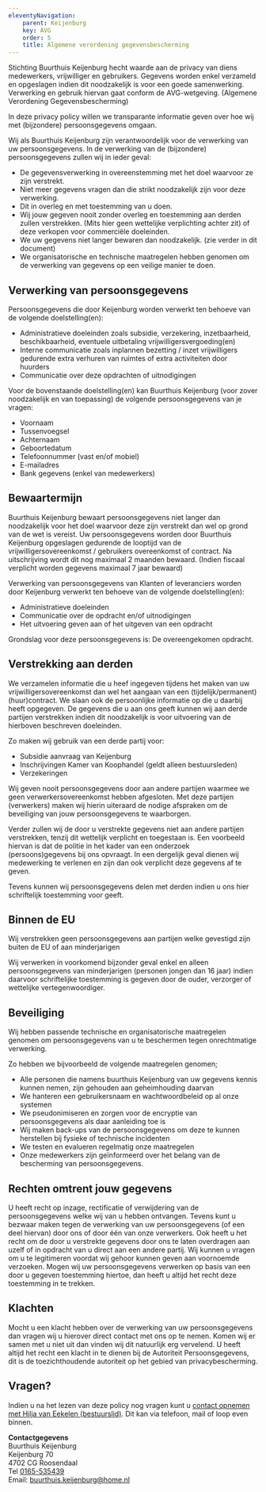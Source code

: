 ```yaml
---
eleventyNavigation:
    parent: Keijenburg
    key: AVG
    order: 5
    title: Algemene verordening gegevensbescherming
---
```


Stichting Buurthuis Keijenburg hecht waarde aan de privacy van diens medewerkers, vrijwilliger en gebruikers.
Gegevens worden enkel verzameld en opgeslagen indien dit noodzakelijk is voor een goede samenwerking. Verwerking en gebruik hiervan gaat conform de AVG-wetgeving. (Algemene Verordening Gegevensbescherming)

In deze privacy policy willen we transparante informatie geven over hoe wij met (bijzondere) persoonsgegevens omgaan.

Wij als Buurthuis Keijenburg zijn verantwoordelijk voor de verwerking van uw
persoonsgegevens.
In de verwerking van de (bijzondere) persoonsgegevens zullen wij in ieder geval:
-	De gegevensverwerking in overeenstemming met het doel waarvoor ze zijn verstrekt.
-	Niet meer gegevens vragen dan die strikt noodzakelijk zijn voor deze verwerking.
-	Dit in overleg en met toestemming van u doen.
-	Wij jouw gegeven nooit zonder overleg en toestemming aan derden zullen verstrekken. (Mits hier geen wettelijke verplichting achter zit) of deze verkopen voor commerciële doeleinden.
-	We uw gegevens niet langer bewaren dan noodzakelijk. (zie verder in dit document)
-	We organisatorische en technische maatregelen hebben genomen om de verwerking van gegevens op een veilige manier te doen.

## Verwerking van persoonsgegevens
Persoonsgegevens die door Keijenburg worden verwerkt ten behoeve van de volgende doelstelling(en): 
- Administratieve doeleinden zoals subsidie, verzekering, inzetbaarheid, beschikbaarheid, eventuele uitbetaling vrijwilligersvergoeding(en) 
- Interne communicatie zoals inplannen bezetting / inzet vrijwilligers gedurende extra verhuren van ruimtes of extra activiteiten door huurders 
- Communicatie over deze opdrachten of uitnodigingen  
 
Voor de bovenstaande doelstelling(en) kan Buurthuis Keijenburg (voor zover noodzakelijk en van toepassing) de volgende persoonsgegevens van je vragen:  
- Voornaam  
- Tussenvoegsel  
- Achternaam  
- Geboortedatum  
- Telefoonnummer (vast en/of mobiel)  
- E-mailadres  
- Bank gegevens (enkel van medewerkers)

## Bewaartermijn 
Buurthuis Keijenburg bewaart persoonsgegevens niet langer dan noodzakelijk voor het doel waarvoor deze zijn verstrekt dan wel op grond van de wet is vereist. 
Uw persoonsgegevens worden door Buurthuis Keijenburg opgeslagen gedurende de looptijd van de vrijwilligersovereenkomst / gebruikers overeenkomst of contract. Na uitschrijving wordt dit nog maximaal 2 maanden bewaard. (Indien fiscaal verplicht worden gegevens maximaal 7 jaar bewaard)
 
Verwerking van persoonsgegevens van Klanten of leveranciers worden door Keijenburg verwerkt ten behoeve van de volgende doelstelling(en): 
- Administratieve doeleinden 
- Communicatie over de opdracht en/of uitnodigingen 
- Het uitvoering geven aan of het uitgeven van een opdracht 

Grondslag voor deze persoonsgegevens is: De overeengekomen opdracht. 

## Verstrekking aan derden
We verzamelen informatie die u heef ingegeven tijdens het maken van uw vrijwilligersovereenkomst dan wel het aangaan van een (tijdelijk/permanent) (huur)contract. We slaan ook de persoonlijke informatie op die u daarbij heeft opgegeven. De gegevens die u aan ons geeft kunnen wij aan derde partijen verstrekken indien dit noodzakelijk is voor uitvoering van de hierboven beschreven doeleinden.  

Zo maken wij gebruik van een derde partij voor: 
- Subsidie aanvraag van Keijenburg
- Inschrijvingen Kamer van Koophandel (geldt alleen bestuursleden) 
- Verzekeringen

Wij geven nooit persoonsgegevens door aan andere partijen waarmee we geen verwerkersovereenkomst hebben afgesloten. Met deze partijen (verwerkers) maken wij hierin uiteraard de nodige afspraken om de beveiliging van jouw persoonsgegevens te waarborgen.  

Verder zullen wij de door u verstrekte gegevens niet aan andere partijen verstrekken, tenzij dit wettelijk verplicht en toegestaan is. Een voorbeeld hiervan is dat de politie in het kader van een onderzoek (persoons)gegevens bij ons opvraagt. In een dergelijk geval dienen wij medewerking te verlenen en zijn dan ook verplicht deze gegevens af te geven.  

Tevens kunnen wij persoonsgegevens delen met derden indien u ons hier schriftelijk toestemming voor geeft.

## Binnen de EU 
Wij verstrekken geen persoonsgegevens aan partijen welke gevestigd zijn buiten de EU of aan minderjarigen 

Wij verwerken in voorkomend bijzonder geval enkel en alleen persoonsgegevens van minderjarigen (personen jongen dan 16 jaar) indien daarvoor schriftelijke toestemming is gegeven door de ouder, verzorger of wettelijke vertegenwoordiger. 

## Beveiliging
Wij hebben passende technische en organisatorische maatregelen genomen om persoonsgegevens van u te beschermen tegen onrechtmatige verwerking. 
 
Zo hebben we bijvoorbeeld de volgende maatregelen genomen; 
- Alle personen die namens buurthuis Keijenburg van uw gegevens kennis kunnen nemen, zijn gehouden aan geheimhouding daarvan 
- We hanteren een gebruikersnaam en wachtwoordbeleid op al onze systemen 
- We pseudonimiseren en zorgen voor de encryptie van persoonsgegevens als daar aanleiding toe is 
- Wij maken back-ups van de persoonsgegevens om deze te kunnen herstellen bij fysieke of technische incidenten 
- We testen en evalueren regelmatig onze maatregelen 
- Onze medewerkers zijn geïnformeerd over het belang van de bescherming van persoonsgegevens. 
 
## Rechten omtrent jouw gegevens 
U heeft recht op inzage, rectificatie of verwijdering van de persoonsgegevens welke wij van u hebben ontvangen. Tevens kunt u bezwaar maken tegen de verwerking van uw persoonsgegevens (of een deel hiervan) door ons of door één van onze verwerkers. Ook heeft u het recht om de door u verstrekte gegevens door ons te laten overdragen aan uzelf of in opdracht van u direct aan een andere partij. Wij kunnen u vragen om u te legitimeren voordat wij gehoor kunnen geven aan voornoemde verzoeken. Mogen wij uw persoonsgegevens verwerken op basis van een door u gegeven toestemming hiertoe, dan heeft u altijd het recht deze toestemming in te trekken. 
 
## Klachten
Mocht u een klacht hebben over de verwerking van uw persoonsgegevens dan vragen wij u hierover direct contact met ons op te nemen. Komen wij er samen met u niet uit dan vinden wij dit natuurlijk erg vervelend. U heeft altijd het recht een klacht in te dienen bij de Autoriteit Persoonsgegevens, dit is de toezichthoudende autoriteit op het gebied van privacybescherming. 
 
## Vragen?
Indien u na het lezen van deze policy nog vragen kunt u [contact opnemen met Hilja van Eekelen (bestuurslid)](/contact). Dit kan via telefoon, mail of loop even binnen.

**Contactgegevens**  
Buurthuis Keijenburg  
Keijenburg 70  
4702 CG Roosendaal  
Tel [0165-535439](tel:0165535439)  
Email: [buurthuis.keijenburg@home.nl](mailto:buurthuis.keijenburg@home.nl)  
